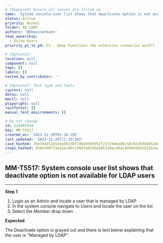 ```yaml
---
# (Required) Ensure all values are filled up
name: 'System console user list shows that deactivate option is not available for LDAP users'
status: Active
priority: Normal
folder: AD LDAP
authors: '@DHaussermann'
team_ownership:
  - Suite Users
priority_p1_to_p4: P3 - Deep Functions (Do extensive scenarios work?)

# (Optional)
location: null
component: null
tags: []
labels: []
tested_by_contributor: ''

# (Optional) Test type and tools
cypress: null
detox: null
mmctl: null
playwright: null
rainforest: []
manual_test_environments: []

# Do not change
id: 125697534
key: MM-T5517
created_on: '2023-12-20T03:16:20Z'
last_updated: '2023-12-20T11:19:39Z'
case_hashed: 76e394d1165eea9633bf7d049765951f21f29e6ad6c5870326949852464724e1263075590517f47b5b46868e9712d91a
steps_hashed: d58e3d8f23a42ec4bcc50dfa932ba50523dacdd4c4458e5bb2515ecbd61051f568c6a1e8841ec1a92346c29bfdd63662
---
```


<!-- (Auto-generated) Based on frontmatter's "key" and "name" -->

## MM-T5517: System console user list shows that deactivate option is not available for LDAP users

---

**Step 1**

1. Login as an Admin and locate a user that is managed by LDAP
2. In the system console navigate to _Users_ and locate the user on the list
3. Select the _Member_ drop down

**Expected**

The Deactivate option is grayed out and there is text below explaining that the user is "Managed by LDAP"
